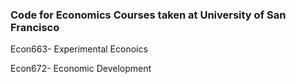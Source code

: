 ### Code for Economics Courses taken at University of San Francisco
Econ663- Experimental Econoics

Econ672- Economic Development

